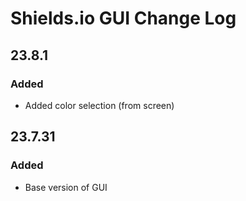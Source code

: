 # Shields.io GUI Change Log

## 23.8.1

### Added
* Added color selection (from screen)

## 23.7.31

### Added
* Base version of GUI
